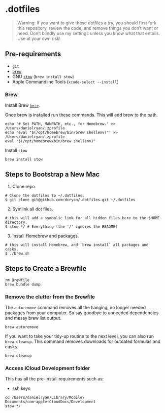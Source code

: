 # .dotfiles
> Warning: If you want to give these dotfiles a try, you should first fork this
> repository, review the code, and remove things you don’t want or need. Don’t
> blindly use my settings unless you know what that entails. Use at your own risk!

## Pre-requirements
- `git`
- [`brew`](https://brew.sh/)
- GNU [`stow`](https://www.gnu.org/software/stow/manual/stow.html) (`brew install stow`)
- Apple Commandline Tools (`xcode-select --install`)

### Brew

Install Brew [`here`](https://brew.sh/).

Once brew is installed run these commands. This will add brew to the path.
```
echo '# Set PATH, MANPATH, etc., for Homebrew.' >> /Users/danielryan/.zprofile
echo 'eval "$(/opt/homebrew/bin/brew shellenv)"' >> /Users/danielryan/.zprofile
eval "$(/opt/homebrew/bin/brew shellenv)"
```

Install `stow`
```
brew install stow
```


## Steps to Bootstrap a New Mac
1. Clone repo

```
# Clone the dotfiles to ~/.dotfiles.
$ git clone git@github.com:dcryan/.dotfiles.git ~/.dotfiles
```

2. Symlink all dot files.

```
# this will add a symbolic link for all hidden files here to the $HOME directory.
$ stow */ # Everything (the '/' ignores the README)
```

3. Install Homebrew and packages.

```
# this will install Homebrew, and `brew install` all packages and casks.
$ ./brew.sh
```

## Steps to Create a Brewfile

```
rm Brewfile
brew bundle dump
```

### Remove the clutter from the Brewfile
The `autoremove` command removes all the hanging, no longer needed packages
from your computer. So say goodbye to unneeded dependencies and messy brew list output.

```
brew autoremove
```

If you want to take your tidy-up routine to the next level, you can also
run `brew cleanup`. This command removes downloads for outdated formulas and casks.

```
brew cleanup
```

### Access iCloud Development folder
This has all the pre-install requirements such as:
* ssh keys

```
cd /Users/danielryan/Library/Mobile\ Documents/com~apple~CloudDocs/Development
stow */
```
